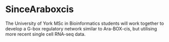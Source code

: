 # SinceAraboxcis

The University of York MSc in Bioinformatics students will work together to develop a G-box regulatory network similar to Ara-BOX-cis, but utilising more recent single cell RNA-seq data.
